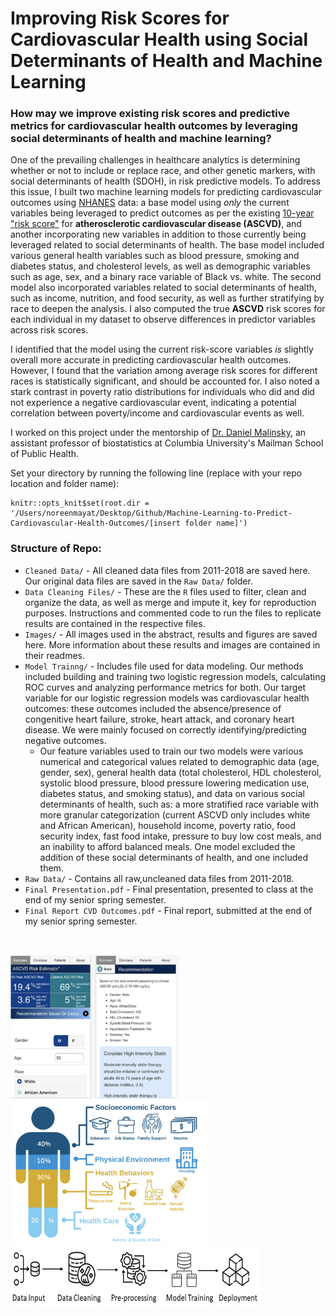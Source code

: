 # Improving Risk Scores for Cardiovascular Health using Social Determinants of Health and Machine Learning

### How may we improve existing risk scores and predictive metrics for cardiovascular health outcomes by leveraging social determinants of health and machine learning?

One of the prevailing challenges in healthcare analytics is determining whether or not to include or replace race, and other genetic markers, with social determinants of health (SDOH), in risk predictive models. To address this issue, I built two machine learning models for predicting cardiovascular outcomes using [NHANES](https://wwwn.cdc.gov/nchs/nhanes/default.aspx) data: a base model using *only* the current variables being leveraged to predict outcomes as per the existing [10-year "risk score"](https://tools.acc.org/ascvd-risk-estimator-plus/#!/calculate/estimate/) for **atherosclerotic cardiovascular disease (ASCVD)**, and another incorporating new variables in addition to those currently being leveraged related to social determinants of health. The base model included various general health variables such as blood pressure, smoking and diabetes status, and cholesterol levels, as well as demographic variables such as age, sex, and a binary race variable of Black vs. white. The second model also incorporated variables related to social determinants of health, such as income, nutrition, and food security, as well as further stratifying by race to deepen the analysis. I also computed the true **ASCVD** risk scores for each individual in my dataset to observe differences in predictor variables across risk scores. 

I identified that the model using the current risk-score variables *is* slightly overall more accurate in predicting cardiovascular health outcomes. However, I found that the variation among average risk scores for different races is statistically significant, and should be accounted for. I also noted a stark contrast in poverty ratio distributions for individuals who did and did not experience a negative cardiovascular event, indicating a potential correlation between poverty/income and cardiovascular events as well. 

I worked on this project under the mentorship of [Dr. Daniel Malinsky](https://www.publichealth.columbia.edu/profile/daniel-malinsky-phd), an assistant professor of biostatistics at Columbia University's Mailman School of Public Health. 

Set your directory by running the following line (replace with your repo location and folder name):
```
knitr::opts_knit$set(root.dir = '/Users/noreenmayat/Desktop/Github/Machine-Learning-to-Predict-Cardiovascular-Health-Outcomes/[insert folder name]')
```
 
### Structure of Repo:

- `Cleaned Data/` - All cleaned data files from 2011-2018 are saved here. Our original data files are saved in the `Raw Data/` folder.
- `Data Cleaning Files/` - These are the `R` files used to filter, clean and organize the data, as well as merge and impute it, key for reproduction purposes. Instructions and commented code to run the files to replicate results are contained in the respective files. 
- `Images/` - All images used in the abstract, results and figures are saved here. More information about these results and images are contained in their readmes.
- `Model Trainng/` - Includes file used for data modeling. Our methods included building and training two logistic regression models, calculating ROC curves and analyzing performance metrics for both. Our target variable for our logistic regression models was cardiovascular health outcomes: these outcomes included the absence/presence of congenitive heart failure, stroke, heart attack, and coronary heart disease. We were mainly focused on correctly identifying/predicting negative outcomes.
  - Our feature variables used to train our two models were various numerical and categorical values related to demographic data (age, gender, sex), general health data (total cholesterol, HDL cholesterol, systolic blood pressure, blood pressure lowering medication use, diabetes status, and smoking status), and data on various social determinants of health, such as: a more stratified race variable with more granular categorization (current ASCVD only includes white and African American), household income, poverty ratio, food security index, fast food intake, pressure to buy low cost meals, and an inability to afford balanced meals. One model excluded the addition of these social determinants of health, and one included them. 
- `Raw Data/` - Contains all raw,uncleaned data files from 2011-2018.
- `Final Presentation.pdf` - Final presentation, presented to class at the end of my senior spring semester.
- `Final Report CVD Outcomes.pdf` - Final report, submitted at the end of my senior spring semester.

<br> 

<p float="left">
<img src="Images/ASCVD_example.png" width="270" height="230" />
<img src="Images/SDOH.png" width="315" height="230" />
<img src="Images/machine_learning_pipeline.png" width="400" height="100" />
</p>
